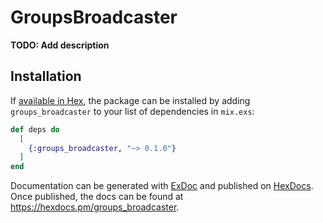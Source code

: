 # GroupsBroadcaster

**TODO: Add description**

## Installation

If [available in Hex](https://hex.pm/docs/publish), the package can be installed
by adding `groups_broadcaster` to your list of dependencies in `mix.exs`:

```elixir
def deps do
  [
    {:groups_broadcaster, "~> 0.1.0"}
  ]
end
```

Documentation can be generated with [ExDoc](https://github.com/elixir-lang/ex_doc)
and published on [HexDocs](https://hexdocs.pm). Once published, the docs can
be found at <https://hexdocs.pm/groups_broadcaster>.

